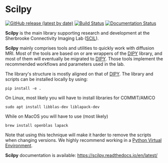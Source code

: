 # Scilpy
[![GitHub release (latest by date)](https://img.shields.io/github/v/release/scilus/scilpy)](https://github.com/scilus/scilpy/releases)
[![Build Status](https://travis-ci.com/scilus/scilpy.svg?branch=master)](https://travis-ci.com/scilus/scilpy)
[![Documentation Status](https://readthedocs.org/projects/scilpy/badge/?version=latest)](https://scilpy.readthedocs.io/en/latest/?badge=latest)

**Scilpy** is the main library supporting research and development at the Sherbrooke Connectivity Imaging Lab
([SCIL]).

**Scilpy** mainly comprises tools and utilities to quickly work with diffusion MRI. Most of the tools are based
on or are wrappers of the [DIPY] library, and most of them will eventually be migrated to [DIPY]. Those tools implement the recommended workflows and parameters used in the lab.

The library's structure is mostly aligned on that of [DIPY].
The library and scripts can be installed locally by using:
```
pip install -e .
```
On Linux, most likely you will have to install libraries for COMMIT/AMICO
```
sudo apt install libblas-dev liblapack-dev
```
While on MacOS you will have to use (most likely)
```
brew install openblas lapack
```

Note that using this technique will make it harder to remove the scripts when changing versions.
We highly recommend working in a [Python Virtual Environment].

[SCIL]:http://scil.dinf.usherbrooke.ca/
[DIPY]:http://dipy.org
[Python Virtual Environment]:https://virtualenv.pypa.io/en/latest/

**Scilpy** documentation is available: https://scilpy.readthedocs.io/en/latest/
